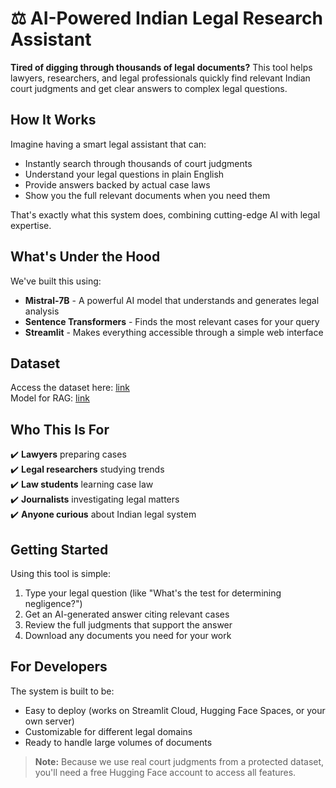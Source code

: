 # ⚖️ AI-Powered Indian Legal Research Assistant

**Tired of digging through thousands of legal documents?** This tool helps lawyers, researchers, and legal professionals quickly find relevant Indian court judgments and get clear answers to complex legal questions.

## How It Works

Imagine having a smart legal assistant that can:
- Instantly search through thousands of court judgments
- Understand your legal questions in plain English
- Provide answers backed by actual case laws
- Show you the full relevant documents when you need them

That's exactly what this system does, combining cutting-edge AI with legal expertise.

## What's Under the Hood

We've built this using:
- **Mistral-7B** - A powerful AI model that understands and generates legal analysis
- **Sentence Transformers** - Finds the most relevant cases for your query
- **Streamlit** - Makes everything accessible through a simple web interface

## Dataset

Access the dataset here: [link](https://huggingface.co/datasets/opennyaiorg/InJudgements_dataset)<br>
Model for RAG: [link](mistralai/Mistral-7B-Instruct-v0.1)

## Who This Is For

✔️ **Lawyers** preparing cases  
✔️ **Legal researchers** studying trends  
✔️ **Law students** learning case law  
✔️ **Journalists** investigating legal matters  
✔️ **Anyone curious** about Indian legal system  

## Getting Started

Using this tool is simple:
1. Type your legal question (like "What's the test for determining negligence?")
2. Get an AI-generated answer citing relevant cases
3. Review the full judgments that support the answer
4. Download any documents you need for your work

## For Developers

The system is built to be:
- Easy to deploy (works on Streamlit Cloud, Hugging Face Spaces, or your own server)
- Customizable for different legal domains
- Ready to handle large volumes of documents

> **Note:** Because we use real court judgments from a protected dataset, you'll need a free Hugging Face account to access all features.
